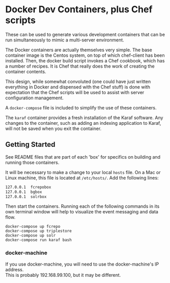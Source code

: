 # Docker Dev Containers, plus Chef scripts

These can be used to generate various development containers that can be run
simultaneously to mimic a multi-server environment.

The Docker containers are actually themselves very simple.  The base container 
image is the Centos system, on top of which chef-client has been installed.  Then,
the docker build script invokes a Chef cookbook, which has a number of recipes.  It 
is Chef that really does the work of creating the container contents.

This design, while somewhat convoluted (one could have just written everything in Docker
and dispensed with the Chef stuff) is done with expectation that the Chef scripts 
will be used to assist with server configuration management.

A `docker-compose` file is included to simplify the use of these containers.

The `karaf` container provides a fresh installation of the Karaf software.  Any
changes to the container, such as adding an indexing application to Karaf, will
not be saved when you exit the container.

## Getting Started

See README files that are part of each 'box' for specifics on building and running 
those containers.

It will be necessary to make a change to your local `hosts` file.  On a Mac or Linux
machine, this file is located at `/etc/hosts/`.  Add the following lines:

```bash
127.0.0.1  fcrepobox
127.0.0.1  bgbox
127.0.0.1  solrbox
```

Then start the containers.  Running each of the following commands in its own terminal window will help
to visualize the event messaging and data flow.

```
docker-compose up fcrepo
docker-compose up triplestore
docker-compose up solr
docker-compose run karaf bash
```

### docker-machine

If you use docker-machine, you will need to use the docker-machine's IP address.  
This is probably 192.168.99.100, but it may be different.



  
